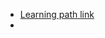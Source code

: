 - [Learning path link](https://app.pluralsight.com/library/courses/tensorflow-developer-certificate-skills/table-of-contents)
-